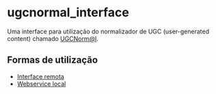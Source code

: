 # ugcnormal_interface
Uma interface para utilização do normalizador de UGC (user-generated content) chamado [UGCNorm@l](https://github.com/avanco/UGCNormal).

## Formas de utilização
* [Interface remota](https://github.com/thiagootuler/ugcnormal_interface/blob/master/remote_interface)
* [Webservice local](https://github.com/thiagootuler/ugcnormal_interface/blob/master/local_webservice)
